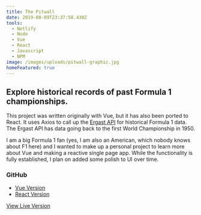 ```yaml
---
title: The Pitwall
date: 2019-08-09T23:37:58.430Z
tools:
  - Netlify
  - Node
  - Vue
  - React
  - Javascript
  - NPM
image: /images/uploads/pitwall-graphic.jpg
homeFeatured: true
---
```

## Explore historical records of past Formula 1 championships.</h2>

This project was written originally with Vue, but it has also been ported to React. It uses Axios to call up the  <a href="https://ergast.com/mrd/">Ergast API</a>  for historical Formula 1 data. The Ergast API has data going back to the first World Championship in 1950.

I am a big Formula 1 fan (yes, I am also an American, which nobody knows about F1 here) and I wanted to make up a personal project to learn more about Vue and making a reactive single page app. While the functionality is fully established, I plan on added some polish to UI over time.

### GitHub

- [Vue Version](https://github.com/sts24/pitwall-vue)
- [React Version](https://github.com/sts24/pitwall-react)

<a href="https://pitwall.netlify.com/" class="btn">View Live Version</a>
